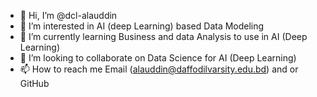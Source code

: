 - 👋 Hi, I’m @dcl-alauddin
- 👀 I’m interested in AI (deep Learning) based Data Modeling
- 🌱 I’m currently learning Business and data Analysis to use in AI (Deep Learning)
- 💞️ I’m looking to collaborate on Data Science for AI (Deep Learning)
- 📫 How to reach me Email (alauddin@daffodilvarsity.edu.bd) and or GitHub

<!---
dcl-alauddin/dcl-alauddin is a ✨ special ✨ repository because its `README.md` (this file) appears on your GitHub profile.
You can click the Preview link to take a look at your changes.
--->
